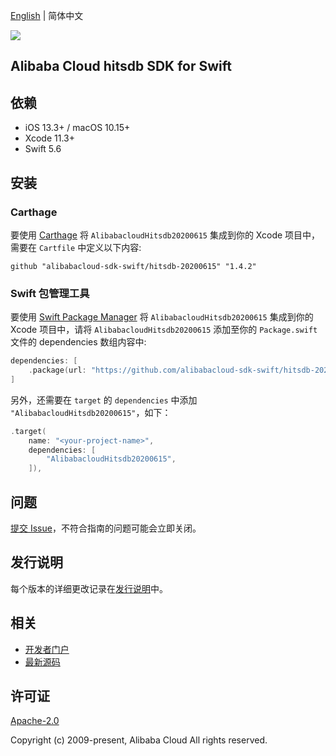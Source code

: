 [English](README.md) | 简体中文

![](https://aliyunsdk-pages.alicdn.com/icons/AlibabaCloud.svg)

## Alibaba Cloud hitsdb SDK for Swift

## 依赖

- iOS 13.3+ / macOS 10.15+
- Xcode 11.3+
- Swift 5.6

## 安装

### Carthage

要使用 [Carthage](https://github.com/Carthage/Carthage) 将 `AlibabacloudHitsdb20200615` 集成到你的 Xcode 项目中，需要在 `Cartfile` 中定义以下内容:

```ogdl
github "alibabacloud-sdk-swift/hitsdb-20200615" "1.4.2"
```

### Swift 包管理工具

要使用 [Swift Package Manager](https://swift.org/package-manager/) 将 `AlibabacloudHitsdb20200615` 集成到你的 Xcode 项目中，请将 `AlibabacloudHitsdb20200615` 添加至你的 `Package.swift` 文件的 dependencies 数组内容中:

```swift
dependencies: [
    .package(url: "https://github.com/alibabacloud-sdk-swift/hitsdb-20200615.git", from: "1.4.2")
]
```

另外，还需要在 `target` 的 `dependencies` 中添加 `"AlibabacloudHitsdb20200615"`，如下：

```swift
.target(
    name: "<your-project-name>",
    dependencies: [
        "AlibabacloudHitsdb20200615",
    ]),
```

## 问题

[提交 Issue](https://github.com/alibabacloud-sdk-swift/hitsdb-20200615/issues/new)，不符合指南的问题可能会立即关闭。

## 发行说明

每个版本的详细更改记录在[发行说明](./ChangeLog.txt)中。

## 相关

* [开发者门户](https://next.api.aliyun.com/home)
* [最新源码](https://github.com/alibabacloud-sdk-swift/hitsdb-20200615)

## 许可证

[Apache-2.0](http://www.apache.org/licenses/LICENSE-2.0)

Copyright (c) 2009-present, Alibaba Cloud All rights reserved.
